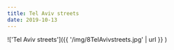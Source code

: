 ```yaml
---
title: Tel Aviv streets
date: 2019-10-13
---
```


!['Tel Aviv streets']({{ '/img/8TelAvivstreets.jpg' | url }} )